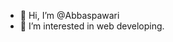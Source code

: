 - 👋 Hi, I’m @Abbaspawari
- 👀 I’m interested in web developing.

<!---
Abbaspawari/Abbaspawari is a ✨ special ✨ repository because its `README.md` (this file) appears on your GitHub profile.
You can click the Preview link to take a look at your changes.
--->
